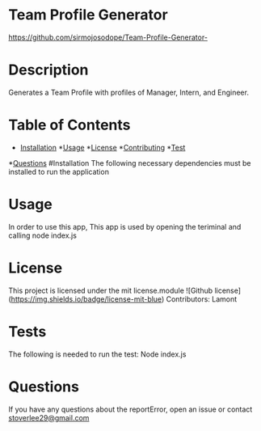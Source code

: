 
# Team Profile Generator 
 https://github.com/sirmojosodope/Team-Profile-Generator- 
# Description 
Generates a Team Profile with profiles of Manager, Intern, and Engineer.

# Table of Contents
* [Installation](#installation)
*[Usage](#usage)
*[License](#lisense)
*[Contributing](#contributing)
*[Test](#tests)

*[Questions](#questions)
#Installation
The following necessary dependencies must be installed to run the application
# Usage
In order to use this app, This app is used by opening the teriminal and calling node index.js
# License 
This project is licensed under the mit license.module
![Github license] (https://img.shields.io/badge/license-mit-blue)
Contributors: Lamont
# Tests 
The following is needed to run the test: Node index.js
# Questions 
If you have any questions about the reportError, open an issue or contact stoverlee29@gmail.com
